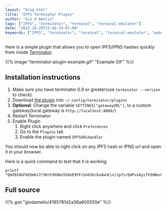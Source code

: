 ```yaml
---
layout: "blog.html"
title: "IPFS Terminator Plugin"
author: "Gio d'Amelio"
tags: ["IPFS", "terminator", "terminal", "terminal-emulator"]
date: "2015-10-20T13:46:24-07:00"
keywords: ["IPFS", "terminator", "terminal", "terminal-emulator", "website", "static"]
---
```


Here is a simple plugin that allows you to open IPFS/IPNS hashes quickly from inside [Terminator](http://gnometerminator.blogspot.com/p/introduction.html).

{{% image "terminator-plugin-example.gif" "Example GIF" %}}

## Installation instructions

 1. Make sure you have terminator 0.9 or greater(use `terminator --version` to check)
 2. Download [the plugin](https://gist.githubusercontent.com/giodamelio/4185781d2a36a600555e/raw/3f0b4c5861451ac0274e8e99083d98292a17f3f6/ipfs_urlhandler.py) into `~/.config/terminator/plugins`
 3. **Optional:** Change the variable `SETTINGS["gatewayURL"]`, to a custom gateway(local gateway is `http://localhost:8080/`)
 4. Restart Terminator
 5. Enable Plugin
    1. Right click anywhere and click `Preferences`
    2. Go to the `Plugins` tab
    3. Enable the plugin named `IPFSURLHandler`

You should now be able to right click on any IPFS hash or IPNS url and open it in your browser.

Here is a quick command to test that it is working.

    printf "Qmd924GFkEDmks7r5Rrh3K8mv5S8nE9YFcSn6SbrkodwnE\n/ipfs/QmPvxAyi7V3HBeuYPV3BfkEurowTKRRyQHnGQo8JXLQmrS\n/ipns/QmWGb7PZmLb1TwsMkE1b8jVK4LGceMYMsWaSmviSucWPGG"

## Full source

{{% gist "giodamelio/4185781d2a36a600555e" %}}

